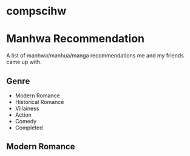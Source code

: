 # compscihw
<html>
  <head>
    <title>Manhwa Recommendation</title>
  </head>
<style>
  body {background: "https://www.google.com/url?sa=i&url=https%3A%2F%2Fwww.freepik.com%2Fpremium-photo%2Fpastel-marble-swirl-background-handmade-feminine-flowing-texture-experimental-art_20046119.htm&psig=AOvVaw28-sAsMszrQqtp8kZoLBnY&ust=1695833653324000&source=images&cd=vfe&opi=89978449&ved=0CA0QjRxqFwoTCKCpouveyIEDFQAAAAAdAAAAABAJ"}
</style>
<body>
  <h1><strong>Manhwa Recommendation</strong></h1>
    <p>A list of manhwa/manhua/manga recommendations me and my friends came up with.</p>
  <h2><strong>Genre</strong></h2>
    <ul>
      <li>Modern Romance</li>
      <li>Historical Romance</li>
      <li>Villainess</li>
      <li>Action</li>
      <li>Comedy</li>
      <li>Completed</li>
    </ul>
  <h2><strong>Modern Romance</strong></h2>
  
</body>
</html>
